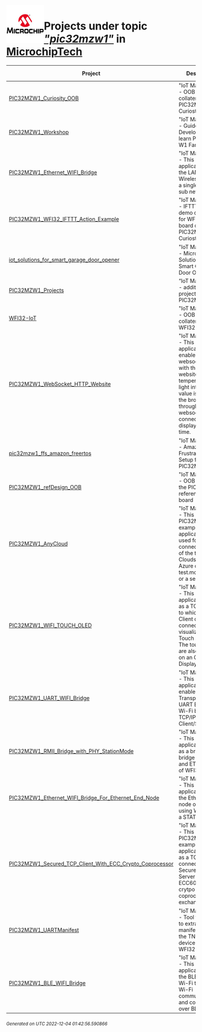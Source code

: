 <img align="left" width="100" height="100" src="logo.jpg">

# Projects under topic [*"pic32mzw1"*](https://github.com/search?q=org%3AMicrochipTech+topic%3Apic32mzw1&type=repository) in [MicrochipTech](https://github.com/MicrochipTech)

|**Project**|**Description**|**Latest Release**|
|---|---|---|
[PIC32MZW1_Curiosity_OOB](https://github.com/MicrochipTech/PIC32MZW1_Curiosity_OOB) | "IoT Made Easy!" - OOB demo collateral for PIC32MZW1 Curiosty board | [v2.0.2](https://github.com/MicrochipTech/PIC32MZW1_Curiosity_OOB/releases/tag/v2.0.2)
[PIC32MZW1_Workshop](https://github.com/MicrochipTech/PIC32MZW1_Workshop) | "IoT Made Easy!" - Guided System Development to learn PIC32MZ W1 Family Device | N/A
[PIC32MZW1_Ethernet_WIFI_Bridge](https://github.com/MicrochipTech/PIC32MZW1_Ethernet_WIFI_Bridge) | "IoT Made Easy!" - This example application bridge the LAN and Wireless LAN on a single and same sub network | N/A
[PIC32MZW1_WFI32_IFTTT_Action_Example](https://github.com/MicrochipTech/PIC32MZW1_WFI32_IFTTT_Action_Example) | "IoT Made Easy!" - IFTTT action demo collateral for WFI32-IoT board or PIC32MZW1 Curiosty board | N/A
[iot_solutions_for_smart_garage_door_opener](https://github.com/MicrochipTech/iot_solutions_for_smart_garage_door_opener) | "IoT Made Easy!" - Microchip IoT Solutions for Smart Garage Door Opener | N/A
[PIC32MZW1_Projects](https://github.com/MicrochipTech/PIC32MZW1_Projects) | “IoT Made Easy!" - additional projects for PIC32MZW1 | N/A
[WFI32-IoT](https://github.com/MicrochipTech/WFI32-IoT) | "IoT Made Easy!" - OOB demo collateral for WFI32-IoT board | [v2.0](https://github.com/MicrochipTech/WFI32-IoT/releases/tag/v2.0)
[PIC32MZW1_WebSocket_HTTP_Website](https://github.com/MicrochipTech/PIC32MZW1_WebSocket_HTTP_Website) | "IoT Made Easy!" - This example application enable a websocket server with the HTTP website, temperature and light intensity value is send to the browser through the websocket connection and display in real time. | N/A
[pic32mzw1_ffs_amazon_freertos](https://github.com/MicrochipTech/pic32mzw1_ffs_amazon_freertos) | "IoT Made Easy!" - Amazon Frustration Free Setup for PIC32MZW1 | N/A
[PIC32MZW1_refDesign_OOB](https://github.com/MicrochipTech/PIC32MZW1_refDesign_OOB) | "IoT Made Easy!" - OOB demo for the PIC32MZW1 reference design board | [v1.0.0](https://github.com/MicrochipTech/PIC32MZW1_refDesign_OOB/releases/tag/v1.0.0)
[PIC32MZW1_AnyCloud](https://github.com/MicrochipTech/PIC32MZW1_AnyCloud) | "IoT Made Easy!" - This PIC32MZW1 example application is used for connecting to any of the three Clouds- AWS, Azure or test.mosquitto.org or a server. | [v0.2.0](https://github.com/MicrochipTech/PIC32MZW1_AnyCloud/releases/tag/v0.2.0)
[PIC32MZW1_WIFI_TOUCH_OLED](https://github.com/MicrochipTech/PIC32MZW1_WIFI_TOUCH_OLED) | "IoT Made Easy!" - This example application acts as a TCP Server to which a TCP Client can connect and visualize QT7 Touch Xpro data. The touch data are also printed on an OLED Display. | N/A
[PIC32MZW1_UART_WIFI_Bridge](https://github.com/MicrochipTech/PIC32MZW1_UART_WIFI_Bridge) | "IoT Made Easy!" - This example application enable a Transparent UART Bridge over Wi-Fi based on TCP/IP Client/Server | N/A
[PIC32MZW1_RMII_Bridge_with_PHY_StationMode](https://github.com/MicrochipTech/PIC32MZW1_RMII_Bridge_with_PHY_StationMode) | "IoT Made Easy!" - This example application acts as a bridge to bridge up Wi-Fi and ETH interface of WFI32 device | N/A
[PIC32MZW1_Ethernet_WIFI_Bridge_For_Ethernet_End_Node](https://github.com/MicrochipTech/PIC32MZW1_Ethernet_WIFI_Bridge_For_Ethernet_End_Node) | "IoT Made Easy!" - This example application bridge the Ethernet end node over Wi-Fi using WFI32E as a STATION | N/A
[PIC32MZW1_Secured_TCP_Client_With_ECC_Crypto_Coprocessor](https://github.com/MicrochipTech/PIC32MZW1_Secured_TCP_Client_With_ECC_Crypto_Coprocessor) | "IoT Made Easy!" - This PIC32MZW1 example application acts as a TCP Client to connect to Secured TCP Server with ECC608 TNG crytpo coprocessor and exchange data | N/A
[PIC32MZW1_UARTManifest](https://github.com/MicrochipTech/PIC32MZW1_UARTManifest) | "IoT Made Easy!" - Tool framework to extract manifest file from the TNGTLS device onboard a WFI32 module  | [v1.3.0](https://github.com/MicrochipTech/PIC32MZW1_UARTManifest/releases/tag/v1.3.0)
[PIC32MZW1_BLE_WIFI_Bridge](https://github.com/MicrochipTech/PIC32MZW1_BLE_WIFI_Bridge) | "IoT Made Easy!" - This example application bridge the BLE link and Wi-Fi to enable Wi-Fi communication and configuration over BLE | N/A


<sub><i>Generated on UTC 2022-12-04 01:42:56.590866</i></sub>
